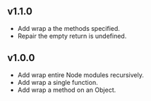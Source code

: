 ## v1.1.0
- Add wrap a the methods specified.
- Repair the empty return is undefined.

## v1.0.0
- Add wrap entire Node modules recursively.
- Add wrap a single function.
- Add wrap a method on an Object.
